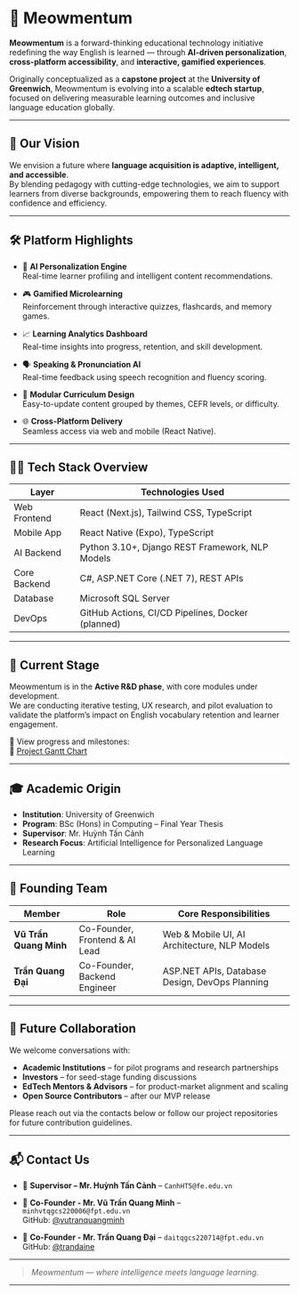 # 🐾 Meowmentum

**Meowmentum** is a forward-thinking educational technology initiative redefining the way English is learned — through **AI-driven personalization**, **cross-platform accessibility**, and **interactive, gamified experiences**.  

Originally conceptualized as a **capstone project** at the **University of Greenwich**, Meowmentum is evolving into a scalable **edtech startup**, focused on delivering measurable learning outcomes and inclusive language education globally.

---

## 🎯 Our Vision

We envision a future where **language acquisition is adaptive, intelligent, and accessible**.  
By blending pedagogy with cutting-edge technologies, we aim to support learners from diverse backgrounds, empowering them to reach fluency with confidence and efficiency.

---

## 🛠️ Platform Highlights

- 🧠 **AI Personalization Engine**  
  Real-time learner profiling and intelligent content recommendations.

- 🎮 **Gamified Microlearning**  
  Reinforcement through interactive quizzes, flashcards, and memory games.

- 📈 **Learning Analytics Dashboard**  
  Real-time insights into progress, retention, and skill development.

- 🗣️ **Speaking & Pronunciation AI**  
  Real-time feedback using speech recognition and fluency scoring.

- 🧩 **Modular Curriculum Design**  
  Easy-to-update content grouped by themes, CEFR levels, or difficulty.

- 🌐 **Cross-Platform Delivery**  
  Seamless access via web and mobile (React Native).

---

## 🧑‍💻 Tech Stack Overview

| Layer         | Technologies Used                                   |
|---------------|------------------------------------------------------|
| Web Frontend  | React (Next.js), Tailwind CSS, TypeScript            |
| Mobile App    | React Native (Expo), TypeScript                      |
| AI Backend    | Python 3.10+, Django REST Framework, NLP Models      |
| Core Backend  | C#, ASP.NET Core (.NET 7), REST APIs                 |
| Database      | Microsoft SQL Server                                 |
| DevOps        | GitHub Actions, CI/CD Pipelines, Docker (planned)   |

---

## 🧪 Current Stage

Meowmentum is in the **Active R&D phase**, with core modules under development.  
We are conducting iterative testing, UX research, and pilot evaluation to validate the platform’s impact on English vocabulary retention and learner engagement.

📌 View progress and milestones:  
🔗 [Project Gantt Chart](https://docs.google.com/spreadsheets/d/114tK6Y-MrrPH2GzRWjz2IDIW_Y0Nh-6QrsVv1fVbk40/edit?usp=sharing)

---

## 🎓 Academic Origin

- **Institution**: University of Greenwich  
- **Program**: BSc (Hons) in Computing – Final Year Thesis  
- **Supervisor**: Mr. Huỳnh Tấn Cảnh  
- **Research Focus**: Artificial Intelligence for Personalized Language Learning

---

## 👥 Founding Team

| Member                 | Role                            | Core Responsibilities |
|------------------------|----------------------------------|------------------------|
| **Vũ Trần Quang Minh** | Co-Founder, Frontend & AI Lead  | Web & Mobile UI, AI Architecture, NLP Models |
| **Trần Quang Đại**     | Co-Founder, Backend Engineer     | ASP.NET APIs, Database Design, DevOps Planning |

---

## 🤝 Future Collaboration

We welcome conversations with:
- **Academic Institutions** – for pilot programs and research partnerships  
- **Investors** – for seed-stage funding discussions  
- **EdTech Mentors & Advisors** – for product-market alignment and scaling  
- **Open Source Contributors** – after our MVP release  

Please reach out via the contacts below or follow our project repositories for future contribution guidelines.

---

## 📬 Contact Us
- 📧 **Supervisor – Mr. Huỳnh Tấn Cảnh** – `CanhHT5@fe.edu.vn`

- 📧 **Co-Founder - Mr. Vũ Trần Quang Minh** – `minhvtqgcs220006@fpt.edu.vn`  
  GitHub: [@vutranquangminh](https://github.com/vutranquangminh)

- 📧 **Co-Founder - Mr. Trần Quang Đại** – `daitqgcs220714@fpt.edu.vn`  
  GitHub: [@trandaine](https://github.com/trandaine)

---

> *Meowmentum — where intelligence meets language learning.*

---
